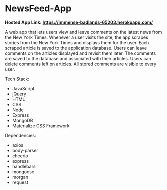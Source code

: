 # NewsFeed-App

<strong>Hosted App Link: https://immense-badlands-65203.herokuapp.com/</strong>

A web app that lets users view and leave comments on the latest news from the New York Times. Whenever a user visits the site, the app scrapes stories from the New York Times and displays them for the user. Each scraped article is saved to the application database. Users can leave comments on the articles displayed and revisit them later. The comments are saved to the database and associated with their articles. Users can delete comments left on articles. All stored comments are visible to every user.

Tech Stack:
  - JavaScript
  - jQuery
  - HTML
  - CSS
  - Node
  - Express
  - MongoDB
  - Materialize CSS Framework

Dependencies:
  - axios
  - body-parser
  - cheerio
  - express
  - handlebars
  - mongoose
  - morgan
  - request
